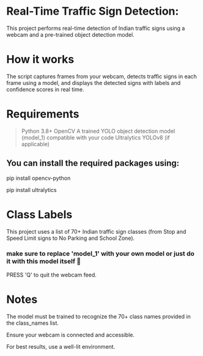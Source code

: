 # Real-Time Traffic Sign Detection:
This project performs real-time detection of Indian traffic signs using a webcam and a pre-trained object detection model.

# How it works
The script captures frames from your webcam, detects traffic signs in each frame using a model, and displays the detected signs with labels and confidence scores in real time.

# Requirements
> Python 3.8+
> OpenCV
> A trained YOLO object detection model (model_1) compatible with your code
> Ultralytics YOLOv8 (if applicable)

## You can install the required packages using:
pip install opencv-python

pip install ultralytics

# Class Labels
This project uses a list of 70+ Indian traffic sign classes (from Stop and Speed Limit signs to No Parking and School Zone).

### make sure to replace 'model_1' with your own model or just do it with this model itself 🙂

PRESS 'Q' to quit the webcam feed.

# Notes
The model must be trained to recognize the 70+ class names provided in the class_names list.

Ensure your webcam is connected and accessible.

For best results, use a well-lit environment.
